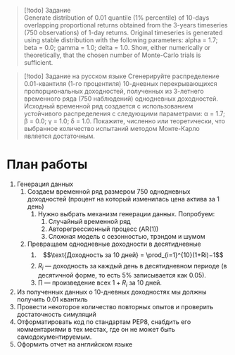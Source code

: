 >[!todo] Задание  
>Generate distribution of 0.01 quantile (1% percentile) of 10-days overlapping proportional returns obtained from the 3-years timeseries (750 observations) of 1-day returns. Original timeseries is generated using stable distribution with the following parameters: alpha = 1.7; beta = 0.0; gamma = 1.0; delta = 1.0. 
>Show, either numerically or theoretically, that the chosen number of Monte-Carlo trials is sufficient.

>[!todo] Задание на русском языке
> Сгенерируйте распределение 0.01-квантиля (1-го процентиля) 10-дневных перекрывающихся пропорциональных доходностей, полученных из 3-летнего временного ряда (750 наблюдений) однодневных доходностей. Исходный временной ряд создается с использованием устойчивого распределения с следующими параметрами: α = 1.7; β = 0.0; γ = 1.0; δ = 1.0.
> Покажите, численно или теоретически, что выбранное количество испытаний методом Монте-Карло является достаточным.

# План работы 
1. Генерация данных 
	1. Создаем временной ряд размером 750 однодневных доходностей (процент на который изменилась цена актива за 1 день)
		1. Нужно выбрать механизм генерации данных. Попробуем: 
			1. Случайный временной ряд 
			2. Авторегрессионный процесс (AR(1))
			3. Сложная модель с сезонностью, трэндом и шумом 
	2. Превращаем однодневные доходности в десятидневные 
		1. $$\text{Доходность за 10 дней} = \prod_{i=1}^{10}(1+Ri)−1$$
		2. $R_{i}$ — доходность за каждый день в десятидневном периоде (в десятичной форме, то есть 5% записывается как 0.05).
		3. $\prod$ — произведение всех $1 + R_{i}$ за 10 дней.
2. Из полученных данных о 10-дневных доходностях мы должны получить 0.01 квантиль
3. Провести некоторое количество повторных опытов и проверить достаточность симуляций
4. Отформатировать код по стандартам  PEP8, снабдить его комментариями в тех местах, где он не может быть самодокументируемым.
5. Оформить отчет на английском языке
